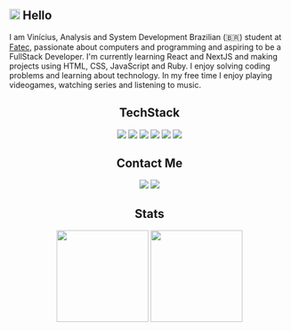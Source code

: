 ## <span width="19px"><img src="https://github.com/TheDudeThatCode/TheDudeThatCode/blob/master/Assets/Hi.gif" width="19px"></span> Hello

I am Vinícius, Analysis and System Development Brazilian (:brazil:) student at [Fatec](https://fatecrl.edu.br/), passionate about computers and programming and aspiring to be a FullStack Developer. I'm currently learning React and NextJS and making projects using HTML, CSS, JavaScript and Ruby. I enjoy solving coding problems and learning about technology.
In my free time I enjoy playing videogames, watching series and listening to music.

## <div align="center">TechStack</div>
<div align="center">
  <img src="https://img.shields.io/badge/TypeScript-1962E0?style=for-the-badge&logo=typescript&logoColor=white">
  <img src="https://img.shields.io/badge/HTML5-F06529?style=for-the-badge&logo=HTML5&logoColor=white">
  <img src="https://img.shields.io/badge/CSS3-2D9CDB?style=for-the-badge&logo=CSS3&logoColor=white">
  <img src="https://img.shields.io/badge/React-32363E?style=for-the-badge&logo=react&logoColor=61DAFB">
  <img src="https://img.shields.io/badge/Node-0DD62E?style=for-the-badge&logo=Node.js&logoColor=white">
  <img src="https://img.shields.io/badge/Firebase-D6A70D?style=for-the-badge&logo=Firebase&logoColor=white">
</div>

## <div align="center">Contact Me</div>
<div align="center">
  <a href="https://www.linkedin.com/in/-vinicius-godoy/" target="_blank"><img src="https://img.shields.io/badge/LinkedIn-0e76a8?style=for-the-badge&logo=linkedin&logoColor=white"></a>
  <a href="mailto:v.godoyrodrigues@gmail.com" target="_blank"><img src="https://img.shields.io/badge/Gmail-EA4335?style=for-the-badge&logo=gmail&logoColor=white"></a>
<div align="center">

## Stats 
<div align="center">
  <img height="165em" src="https://github-readme-stats.vercel.app/api?username=vinicius-godoy&theme=dracula&show_icons=true" />
  <img height="165em" src="https://github-readme-stats.vercel.app/api/top-langs/?username=vinicius-godoy&hide=html&theme=dracula&layout=compact&show_icons=true" />
</div>


